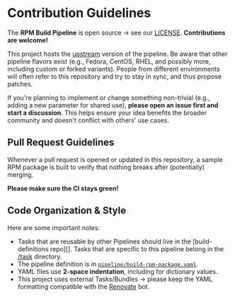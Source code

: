 # Contribution Guidelines

The **RPM Build Pipeline** is open source → see our [LICENSE](LICENSE).
**Contributions are welcome!**

This project hosts the [upstream][upstream] version of the pipeline.  Be aware
that other pipeline flavors exist (e.g., Fedora, CentOS, RHEL, and possibly
more, including custom or forked variants).  People from different environments
will often refer to this repository and try to stay in sync, and thus propose
patches.

If you're planning to implement or change something non-trivial (e.g., adding a
new parameter for shared use), **please open an issue first and start a
discussion**.  This helps ensure your idea benefits the broader community and
doesn't conflict with others' use cases.

## Pull Request Guidelines

Whenever a pull request is opened or updated in this repository, a sample RPM
package is built to verify that nothing breaks after (potentially) merging.

**Please make sure the CI stays green!**

## Code Organization & Style

Here are some important notes:

- Tasks that are reusable by other Pipelines should live in the
  [build-definitions repo][].  Tasks that are specific to this pipeline belong
  in the [/task](task) directory.
- The pipeline definition is in
  [`pipeline/build-rpm-package.yaml`](pipeline/build-rpm-package.yaml).
- YAML files use **2-space indentation**, including for dictionary values.
- This project uses external Tasks/Bundles → please keep the YAML formatting
  compatible with the [Renovate][] bot.

[upstream]: https://www.redhat.com/en/blog/what-open-source-upstream
[Renovate]: https://github.com/renovatebot/renovate

